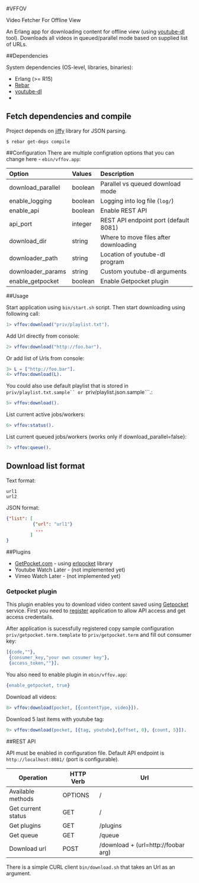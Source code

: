 #VFFOV

Video Fetcher For Offline View

An Erlang app for downloading content for offline view (using [youtube-dl][2] tool).
Downloads all videos in queued/parallel mode based on supplied list of URLs.

##Dependencies

System dependencies (OS-level, libraries, binaries):
* Erlang (>= R15)
* [Rebar][1]
* [youtube-dl][2]
*

## Fetch dependencies and compile

Project depends on [jiffy][3] library for JSON parsing.
```
$ rebar get-deps compile
```

##Configuration
There are multiple configration options that you can change here - `ebin/vffov.app`:

| Option            | Values  | Description                                |
| :---------------- | :------ | :----------------------------------------- |
| download_parallel | boolean | Parallel vs queued download mode           |
| enable_logging    | boolean | Logging into log file (`log/`)             |
| enable_api        | boolean | Enable REST API                            |
| api_port          | integer | REST API endpoint port (default 8081)      |
| download_dir      | string  | Where to move files after downloading      |
| downloader_path   | string  | Location of youtube-dl program             |
| downloader_params | string  | Custom youtube-dl arguments                |
| enable_getpocket  | boolean | Enable Getpocket plugin                    |

##Usage

Start application using `bin/start.sh` script. Then start downloading using
following call:

```erlang
1> vffov:download("priv/playlist.txt").
```

Add Url directly from console:
```erlang
2> vffov:download("http://foo.bar").
```

Or add list of Urls from console:
```erlang
3> L = ["http://foo.bar"].
4> vffov:download(L).
```

You could also use default playlist that is stored in ```priv/playlist.txt.sample`` or ```priv/playlist.json.sample```.:

```erlang
5> vffov:download().
```

List current active jobs/workers:
```erlang
6> vffov:status().
```

List current queued jobs/workers (works only if download_parallel=false}:
```erlang
7> vffov:queue().
```

## Download list format

Text format:
```
url1
url2
```

JSON format:
```json
{"list": [
          {"url": "url1"}
           ...
         ]
}
```

##Plugins

* [GetPocket.com][3] - using [erlpocket][4] library
* Youtube Watch Later - (not implemented yet)
* Vimeo Watch Later - (not implemented yet)

### Getpocket plugin

This plugin enables you to download video content saved using [Getpocket][3] service.
First you need to [register][5] application to allow API access and get access credentails.

After application is sucessfully registered copy sample configuration `priv/getpocket.term.template` to
`priv/getpocket.term` and fill out consumer key:
```erlang
[{code,""},
 {consumer_key,"your own cosumer key"},
 {access_token,""}].
```

You also need to enable plugin in `ebin/vffov.app`:
```erlang
{enable_getpocket, true}
```

Download all videos:
```erlang
8> vffov:download(pocket, [{contentType, video}]).
```

Download 5 last items with youtube tag:
```erlang
9> vffov:download(pocket, [{tag, youtube},{offset, 0}, {count, 5}]).
```

##REST API

API must be enabled in configuration file. Default API endpoint is `http://localhost:8081/` (port is configurable).

Operation          | HTTP Verb | Url
-------------------|-----------|---------------------------------
Available methods  | OPTIONS   | /
Get current status | GET       | /
Get plugins        | GET       | /plugins
Get queue          | GET       | /queue
Download url       | POST      | /download + (url=http://foobar arg)

There is a simple CURL client `bin/download.sh` that takes an Url as an argument.

[1]: https://github.com/rebar/rebar
[2]: http://rg3.github.io/youtube-dl/
[3]: http://getpocket.com
[4]: https://github.com/tgrk/erlpocket
[5]: http://getpocket.com/developer/apps/new

